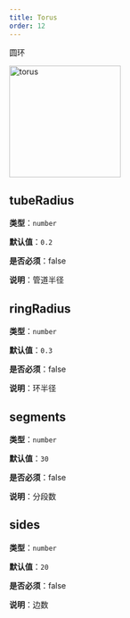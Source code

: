 ```yaml
---
title: Torus
order: 12
---
```


圆环

<img alt="torus" src="https://gw.alipayobjects.com/mdn/rms_6ae20b/afts/img/A*So7oT4qDvLkAAAAAAAAAAAAAARQnAQ" height='200'/>

## tubeRadius

**类型**：`number`

**默认值**：`0.2`

**是否必须**：false

**说明**：管道半径

## ringRadius

**类型**：`number`

**默认值**：`0.3`

**是否必须**：false

**说明**：环半径

## segments

**类型**：`number`

**默认值**：`30`

**是否必须**：false

**说明**：分段数

## sides

**类型**：`number`

**默认值**：`20`

**是否必须**：false

**说明**：边数
